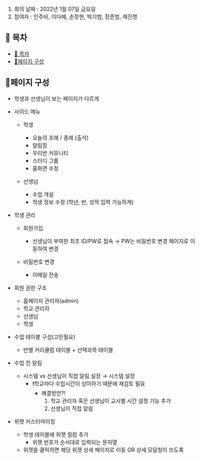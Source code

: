 1. 회의 날짜 : 2022년 1월 07일 금요일
2. 참여자 : 인주비, 이다예, 손창현, 박기범, 장준범, 제진명

## 📔 목차

- [📔 목차](#-목차)
- [📜페이지 구성](#페이지-구성)

## 📜페이지 구성
- 학생과 선생님이 보는 페이지가 다르게
- 사이드 메뉴
    - 학생
        - 오늘의 조례 / 종례 (출석)
        - 알림장
        - 우리반 커뮤니티
        - 스터디 그룹
        - 홈화면 수정
        
    - 선생님
        - 수업 개설
        - 학생 정보 수정 (학년, 반, 성적 입력 가능하게)
        
- 학생 관리
    - 회원가입
        - 선생님이 부여한 최초 ID/PW로 접속
             → PW는 비밀번호 변경 페이지로 이동하여 변경
            
    - 비밀번호 변경
        - 이메일 전송
    
- 회원 권한 구조
    - 홈페이지 관리자(admin)
    - 학교 관리자
    - 선생님
    - 학생
    
- 수업 테이블 구성(고민필요)
    - 반별 커리큘럼 테이블 + 선택과목 테이블
    
- 수업 전 알림
    - 시스템 vs 선생님이 직접 알림 설정 → 시스템 설정
        - ❗️학교마다 수업시간이 상이하기 때문에 재검토 필요
            - 해결방안?!
                1) 학교 관리자 혹은 선생님이 교시별 시간 설정 기능 추가 
                2) 선생님이 직접 알림
  
- 위젯 커스터마이징
    - 학생 테이블에 위젯 컬럼 추가
        - 위젯 번호가 순서대로 입력되는 문자열
    - 위젯을 클릭하면 해당 위젯 상세 페이지로 이동 OR 상세 모달창이 뜨도록